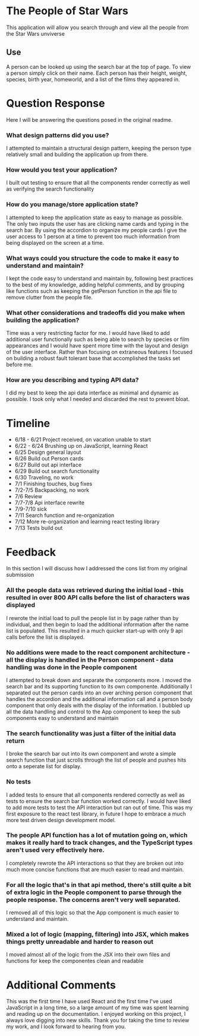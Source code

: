 # The People of Star Wars
This application will allow you search through and view all the people from the Star Wars unviverse

## Use
A person can be looked up using the search bar at the top of page. To view a person simply click on their name. Each person has their height, weight, species, birth year, homeworld, and a list of the films they appeared in.

# Question Response
Here I will be answering the questions posed in the original readme.

### What design patterns did you use?
I attempted to maintain a structural design pattern, keeping the person type relatively small and building the application up from there.

### How would you test your application?
I built out testing to ensure that all the components render correctly as well as verifying the search functionality

### How do you manage/store application state?
I attempted to keep the application state as easy to manage as possible. The only two inputs the user has are clicking name cards and typing in the search bar. By using the accordion to organize my people cards I give the user access to 1 person at a time to prevent too much information from being displayed on the screen at a time.

### What ways could you structure the code to make it easy to understand and maintain?
I kept the code easy to understand and maintain by, following best practices to the best of my knowledge, adding helpful comments, and by grouping like functions such as keeping the getPerson function in the api file to remove clutter from the people file.

### What other considerations and tradeoffs did you make when building the application?
Time was a very restricting factor for me. I would have liked to add additional user functionally such as being able to search by species or film appearances and I would have spent more time with the layout and design of the user interface. Rather than focusing on extraneous features I focused on building a robust fault tolerant base that accomplished the tasks set before me.

### How are you describing and typing API data?
I did my best to keep the api data interface as minimal and dynamic as possible. I took only what I needed and discarded the rest to prevent bloat.

# Timeline
* 6/18 - 6/21 Project received, on vacation unable to start
* 6/22 - 6/24 Brushing up on JavaScript, learning React
* 6/25 Design general layout
* 6/26 Build out Person cards
* 6/27 Build out api interface
* 6/29 Build out search functionality
* 6/30 Traveling, no work
* 7/1 Finishing touches, bug fixes
* 7/2-7/5 Backpacking, no work
* 7/6 Review
* 7/7-7/8 Api interface rewrite
* 7/9-7/10 sick
* 7/11 Search function and re-organization
* 7/12 More re-organization and learning react testing library
* 7/13 Tests build out

# Feedback
In this section I will discuss how I addressed the cons list from my original submission
 
### All the people data was retrieved during the initial load - this resulted in over 800 API calls before the list of characters was displayed
I rewrote the initial load to pull the people list in by page rather than by individual, and then begin to load the additional information after the name list is populated. This resulted in a much quicker start-up with only 9 api calls before the list is displayed.
 
### No additions were made to the react component architecture - all the display is handled in the Person component - data handling was done in the People component
I attempted to break down and separate the components more. I moved the search bar and its supporting function to its own componente. Additionally I separated out the person cards into an over arching person component that handles the accordion and the additional information call and a person body component that only deals with the display of the information. I bubbled up all the data handling and control to the App component to keep the sub components easy to understand and maintain
 
### The search functionality was just a filter of the initial data return
I broke the search bar out into its own component and wrote a simple search function that just scrolls through the list of people and pushes hits onto a seperate list for display.
 
### No tests
I added tests to ensure that all components rendered correctly as well as tests to ensure the search bar function worked correctly. I would have liked to add more tests to test the API interaction but ran out of time. This was my first exposure to the react test library, in future I hope to embrace a much more test driven design development model.
 
### The people API function has a lot of mutation going on, which makes it really hard to track changes, and the TypeScript types aren't used very effectively here.
I completely rewrote the API interactions so that they are broken out into much more concise functions that are much easier to read and maintain.
 
### For all the logic that's in that api method, there's still quite a bit of extra logic in the People component to parse through the people response. The concerns aren't very well separated.
I removed all of this logic so that the App component is much easier to understand and maintain.
 
### Mixed a lot of logic (mapping, filtering) into JSX, which makes things pretty unreadable and harder to reason out
I moved almost all of the logic from the JSX into their own files and functions for keep the componentes clean and readable

# Additional Comments
This was the first time I have used React and the first time I've used JavaScript in a long time, so a large amount of my time was spent learning and reading up on the documentation. I enjoyed working on this project, I always love digging into new skills.
Thank you for taking the time to review my work, and I look forward to hearing from you.

